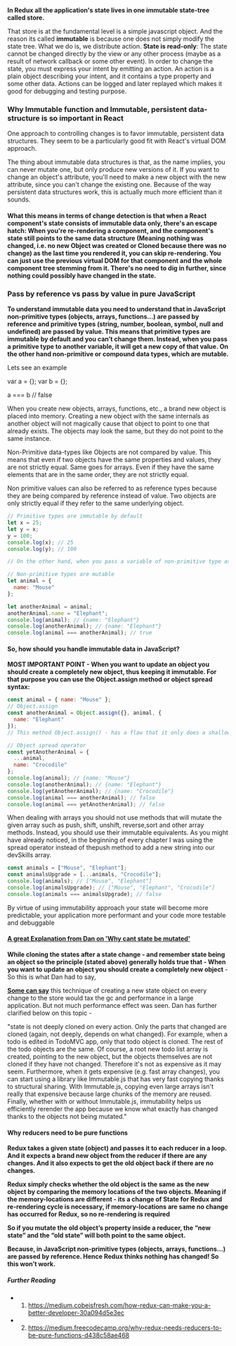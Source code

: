 **In Redux all the application's state lives in one immutable state-tree called store.**

That store is at the fundamental level is a simple javascript object. And the reason its called **immutable** is because one does not simply modify the state tree. What we do is, we distribute action. **State is read-only**: The state cannot be changed directly by the view or any other process (maybe as a result of network callback or some other event). In order to change the state, you must express your intent by emitting an action. An action is a plain object describing your intent, and it contains a type property and some other data. Actions can be logged and later replayed which makes it good for debugging and testing purpose.

### Why Immutable function and Immutable, persistent data-structure is so important in React

One approach to controlling changes is to favor immutable, persistent data structures. They seem to be a particularly good fit with React's virtual DOM approach.

The thing about immutable data structures is that, as the name implies, you can never mutate one, but only produce new versions of it. If you want to change an object's attribute, you'll need to make a new object with the new attribute, since you can't change the existing one. Because of the way persistent data structures work, this is actually much more efficient than it sounds.

#### What this means in terms of change detection is that when a React component's state consists of immutable data only, there's an escape hatch: When you're re-rendering a component, and the component's state still points to the same data structure (Meaning nothing was changed, i.e. no new Object was created or Cloned because there was no change) as the last time you rendered it, you can skip re-rendering. You can just use the previous virtual DOM for that component and the whole component tree stemming from it. There's no need to dig in further, since nothing could possibly have changed in the state.

### Pass by reference vs pass by value in pure JavaScript

**To understand immutable data you need to understand that in JavaScript non-primitive types (objects, arrays, functions…) are passed by reference and primitive types (string, number, boolean, symbol, null and undefined) are passed by value. This means that primitive types are immutable by default and you can’t change them. Instead, when you pass a primitive type to another variable, it will get a new copy of that value. On the other hand non-primitive or compound data types, which are mutable.**

Lets see an example

var a = {};
var b = {};

a === b // false

When you create new objects, arrays, functions, etc., a brand new object is placed into memory. Creating a new object with the same internals as another object will not magically cause that object to point to one that already exists. The objects may look the same, but they do not point to the same instance.

Non-Primitive data-types like Objects are not compared by value. This means that even if two objects have the same properties and values, they are not strictly equal. Same goes for arrays. Even if they have the same elements that are in the same order, they are not strictly equal.

Non primitive values can also be referred to as reference types because they are being compared by reference instead of value. Two objects are only strictly equal if they refer to the same underlying object.

```js
// Primitive types are immutable by default
let x = 25;
let y = x;
y = 100;
console.log(x); // 25
console.log(y); // 100

// On the other hand, when you pass a variable of non-primitive type as an object to another variable, they will both point/refer to the same object.

// Non-primitive types are mutable
let animal = {
  name: "Mouse"
};

let anotherAnimal = animal;
anotherAnimal.name = "Elephant";
console.log(animal); // {name: "Elephant"}
console.log(anotherAnimal); // {name: "Elephant"}
console.log(animal === anotherAnimal); // true
```

#### So, how should you handle immutable data in JavaScript?

**MOST IMPORTANT POINT - When you want to update an object you should create a completely new object, thus keeping it immutable. For that purpose you can use the Object.assign method or object spread syntax:**

```js
const animal = { name: "Mouse" };
// Object.assign
const anotherAnimal = Object.assign({}, animal, {
  name: "Elephant"
});
// This method Object.assign() - has a flaw that it only does a shallow copy. It means that nested properties are still going to be copied by reference. Be careful about it.

// Object spread operator
const yetAnotherAnimal = {
  ...animal,
  name: "Crocodile"
};
console.log(animal); // {name: "Mouse"}
console.log(anotherAnimal); // {name: "Elephant"}
console.log(yetAnotherAnimal); // {name: "Crocodile"}
console.log(animal === anotherAnimal); // false
console.log(animal === yetAnotherAnimal); // false
```

When dealing with arrays you should not use methods that will mutate the given array such as push, shift, unshift, reverse,sort and other array methods. Instead, you should use their immutable equivalents. As you might have already noticed, in the beginning of every chapter I was using the spread operator instead of thepush method to add a new string into our devSkills array.

```js
const animals = ["Mouse", "Elephant"];
const animalsUpgrade = [...animals, "Crocodile"];
console.log(animals); // ["Mouse", "Elephant"]
console.log(animalsUpgrade); // ["Mouse", "Elephant", "Crocodile"]
console.log(animals === animalsUpgrade); // false
```

By virtue of using immutability approach your state will become more predictable, your application more performant and your code more testable and debuggable

#### [A great Explanation from Dan on 'Why cant state be mutated'](https://github.com/reduxjs/redux/issues/758)

**While cloning the states after a state change - and remember state being an object so the principle (stated above) generally holds true that - When you want to update an object you should create a completely new object** - So this is what Dan had to say,

**[Some can say](https://github.com/reduxjs/redux/issues/328)** this technique of creating a new state object on every change to the store would tax the gc and performance in a large application. But not much performance effect was seen. Dan has further clarified below on this topic -

"state is not deeply cloned on every action. Only the parts that changed are cloned (again, not deeply, depends on what changed). For example, when a todo is edited in TodoMVC app, only that todo object is cloned. The rest of the todo objects are the same. Of course, a root new todo list array is created, pointing to the new object, but the objects themselves are not cloned if they have not changed. Therefore it's not as expensive as it may seem. Furthermore, when it gets expensive (e.g. fast array changes), you can start using a library like Immutable.js that has very fast copying thanks to structural sharing. With Immutable.js, copying even large arrays isn't really that expensive because large chunks of the memory are reused. Finally, whether with or without Immutable.js, immutability helps us efficiently rerender the app because we know what exactly has changed thanks to the objects not being mutated."

#### Why reducers need to be pure functions

**Redux takes a given state (object) and passes it to each reducer in a loop. And it expects a brand new object from the reducer if there are any changes. And it also expects to get the old object back if there are no changes.**

**Redux simply checks whether the old object is the same as the new object by comparing the memory locations of the two objects. Meaning if the memory-locations are different - its a change of State for Redux and re-rendering cycle is necessary, if memory-locations are same no change has occurred for Redux, so no re-rendering is required**

**So if you mutate the old object’s property inside a reducer, the “new state” and the “old state” will both point to the same object.**

**Because, in JavaScript non-primitive types (objects, arrays, functions…) are passed by reference. Hence Redux thinks nothing has changed! So this won’t work.**

##### Further Reading

- 1. https://medium.cobeisfresh.com/how-redux-can-make-you-a-better-developer-30a094d5e3ec
- 2. https://medium.freecodecamp.org/why-redux-needs-reducers-to-be-pure-functions-d438c58ae468
